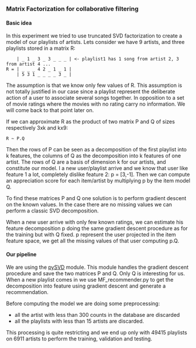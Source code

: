 ### Matrix Factorization for collaborative filtering

#### Basic idea

In this experiment we tried to use truncated SVD factorization to create a model of our playlists of artists. Lets consider we have 9 artists, and three playlists stored in a matrix R:

        | _ 1 _ 3 _ 3 _ _ _ | <- playlist1 has 1 song from artist 2, 3 from artist 4 ... 
    R = | _ _ _ 4 2 _ 1 _ 1 |
        | 5 3 1 _ _ _ _ 3 _ |

The assumption is that we know only few values of R. This assumption is not totally justified in our case since a playlist represent the deliberate action of a user to associate several songs together. In opposition to a set of movie ratings where the movies with no rating carry no information. We will come back to that point later on. 

If we can approximate R as the product of two matrix P and Q of sizes respectively 3xk and kx9:

    R ~ P.Q

Then the rows of P can be seen as a decomposition of the first playlist into k features, the columns of Q as the decomposition into k features of one artist. The rows of Q are a basis of dimension k for our artists, and constitute our  model. I a new user/playlist arrive and we know that user like feature 1 a lot, completely dislike feature 2: p = [3,-1]. Then we can compute an appreciation score for each item/artist by multiplying p by the item model Q.   

To find these matrices P and Q one solution is to perform gradient descent on the known values. In the case there are no missing values we can perform a classic SVD decomposition.

When a new user arrive with only few known ratings, we can estimate his feature decomposition p doing the same gradient descent procedure as for the training but with Q fixed. p represent the user projected in the item feature space, we get all the missing values of that user computing p.Q.

#### Our pipeline

We are using the [pySVD](http://code.google.com/p/pyrsvd/) module. This module handles the gradient descent procedure and save the two matrices P and Q. Only Q is interesting for us. When a new playlist comes in we use MF_recommender.py to get the decomposition into feature using gradient descent and generate a recommendation.

Before computing the model we are doing some preprocessing:

* all the artist with less than 300 counts in the database are discarded
* all the playlists with less than 15 artists are discarded.

This processing is quite restricting and we end up only with 49415 playlists on 6911 artists to perform the training, validation and testing.    


